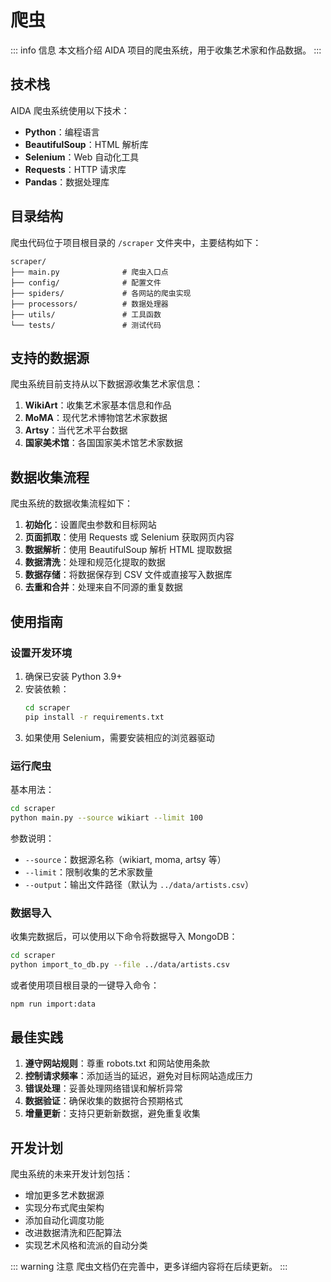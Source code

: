 # 爬虫

::: info 信息
本文档介绍 AIDA 项目的爬虫系统，用于收集艺术家和作品数据。
:::

## 技术栈

AIDA 爬虫系统使用以下技术：

- **Python**：编程语言
- **BeautifulSoup**：HTML 解析库
- **Selenium**：Web 自动化工具
- **Requests**：HTTP 请求库
- **Pandas**：数据处理库

## 目录结构

爬虫代码位于项目根目录的 `/scraper` 文件夹中，主要结构如下：

```
scraper/
├── main.py              # 爬虫入口点
├── config/              # 配置文件
├── spiders/             # 各网站的爬虫实现
├── processors/          # 数据处理器
├── utils/               # 工具函数
└── tests/               # 测试代码
```

## 支持的数据源

爬虫系统目前支持从以下数据源收集艺术家信息：

1. **WikiArt**：收集艺术家基本信息和作品
2. **MoMA**：现代艺术博物馆艺术家数据
3. **Artsy**：当代艺术平台数据
4. **国家美术馆**：各国国家美术馆艺术家数据

## 数据收集流程

爬虫系统的数据收集流程如下：

1. **初始化**：设置爬虫参数和目标网站
2. **页面抓取**：使用 Requests 或 Selenium 获取网页内容
3. **数据解析**：使用 BeautifulSoup 解析 HTML 提取数据
4. **数据清洗**：处理和规范化提取的数据
5. **数据存储**：将数据保存到 CSV 文件或直接写入数据库
6. **去重和合并**：处理来自不同源的重复数据

## 使用指南

### 设置开发环境

1. 确保已安装 Python 3.9+
2. 安装依赖：
   ```bash
   cd scraper
   pip install -r requirements.txt
   ```
3. 如果使用 Selenium，需要安装相应的浏览器驱动

### 运行爬虫

基本用法：

```bash
cd scraper
python main.py --source wikiart --limit 100
```

参数说明：
- `--source`：数据源名称（wikiart, moma, artsy 等）
- `--limit`：限制收集的艺术家数量
- `--output`：输出文件路径（默认为 `../data/artists.csv`）

### 数据导入

收集完数据后，可以使用以下命令将数据导入 MongoDB：

```bash
cd scraper
python import_to_db.py --file ../data/artists.csv
```

或者使用项目根目录的一键导入命令：

```bash
npm run import:data
```

## 最佳实践

1. **遵守网站规则**：尊重 robots.txt 和网站使用条款
2. **控制请求频率**：添加适当的延迟，避免对目标网站造成压力
3. **错误处理**：妥善处理网络错误和解析异常
4. **数据验证**：确保收集的数据符合预期格式
5. **增量更新**：支持只更新新数据，避免重复收集

## 开发计划

爬虫系统的未来开发计划包括：

- 增加更多艺术数据源
- 实现分布式爬虫架构
- 添加自动化调度功能
- 改进数据清洗和匹配算法
- 实现艺术风格和流派的自动分类

::: warning 注意
爬虫文档仍在完善中，更多详细内容将在后续更新。
::: 